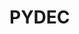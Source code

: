 <!-- [![lint](https://github.com/facebook/pyre-check/workflows/lint/badge.svg)](https://github.com/facebook/pyre-check/actions/workflows/lint.yml)
[![tests](https://github.com/facebook/pyre-check/workflows/tests/badge.svg)](https://github.com/facebook/pyre-check/actions/workflows/tests.yml)
[![pyre](https://github.com/facebook/pyre-check/workflows/pyre/badge.svg)](https://github.com/facebook/pyre-check/actions/workflows/pyre.yml)
[![License: MIT](https://img.shields.io/badge/License-MIT-yellow.svg)](https://opensource.org/licenses/MIT)

<p align="center">
  <img src="https://raw.githubusercontent.com/facebook/pyre-check/main/logo.png">
</p> -->

# PYDEC